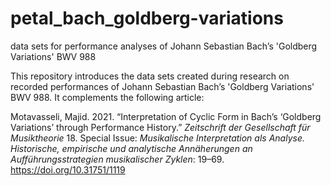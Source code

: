 # petal_bach_goldberg-variations
data sets for performance analyses of Johann Sebastian Bach’s 'Goldberg Variations' BWV 988

This repository introduces the data sets created during research on recorded performances of Johann Sebastian Bach’s 'Goldberg Variations' BWV 988. It complements the following  article:

Motavasseli, Majid. 2021. “Interpretation of Cyclic Form in Bach’s ‘Goldberg Variations’ through Performance History.” *Zeitschrift der Gesellschaft für Musiktheorie* 18. Special Issue: *Musikalische Interpretation als Analyse. Historische, empirische und analytische Annäherungen an Aufführungsstrategien musikalischer Zyklen*: 19–69. https://doi.org/10.31751/1119
